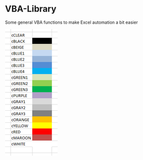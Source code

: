 # VBA-Library

Some general VBA functions to make Excel automation a bit easier

![colors image](vbalibrary_Colors.png)

